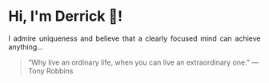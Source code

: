 # Hi, I'm Derrick 👋!
<p align="justify">I admire uniqueness and believe that a clearly focused mind can achieve anything...</p> 
<!-- #quote-start -->
<blockquote>&ldquo;Why live an ordinary life, when you can live an extraordinary one.&rdquo; &mdash; <footer>Tony Robbins</footer></blockquote>
<!-- #quote-end -->
